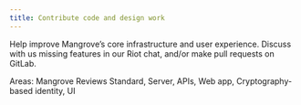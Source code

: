 ```yaml
---
title: Contribute code and design work
---
```


Help improve Mangrove’s core infrastructure and user experience. Discuss with us missing features in our Riot chat, and/or make pull requests on GitLab.

Areas: Mangrove Reviews Standard, Server, APIs, 
Web app, Cryptography-based identity, UI
